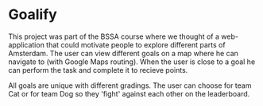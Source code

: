 # Goalify

This project was part of the BSSA course where we thought of a web-application that could motivate people to explore different parts of Amsterdam. The user can view different goals on a map where he can navigate to (with Google Maps routing). When the user is close to a goal he can perform the task and complete it to recieve points.

All goals are unique with different gradings. The user can choose for team Cat or for team Dog so they 'fight' against each other on the leaderboard.
